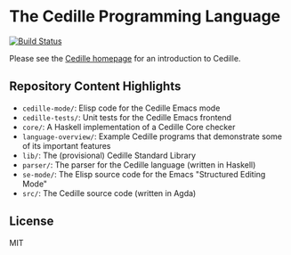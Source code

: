 # The Cedille Programming Language
[![Build Status](https://travis-ci.org/cedille/cedille.svg?branch=master)](https://travis-ci.org/cedille/cedille)

Please see the
[Cedille homepage](https://cedille.github.io/)
for an introduction to Cedille.

## Repository Content Highlights
 * `cedille-mode/`: Elisp code for the Cedille Emacs mode
 * `cedille-tests/`: Unit tests for the Cedille Emacs frontend
 * `core/`: A Haskell implementation of a Cedille Core checker
 * `language-overview/`: Example Cedille programs that demonstrate some of its important features
 * `lib/`: The (provisional) Cedille Standard Library
 * `parser/`: The parser for the Cedille language (written in Haskell)
 * `se-mode/`: The Elisp source code for the Emacs "Structured Editing Mode"
 * `src/`: The Cedille source code (written in Agda)
 
## License
MIT
